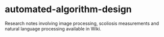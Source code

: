 # automated-algorithm-design
Research notes involving image processing, scoliosis measurements and natural language processing available in Wiki.
